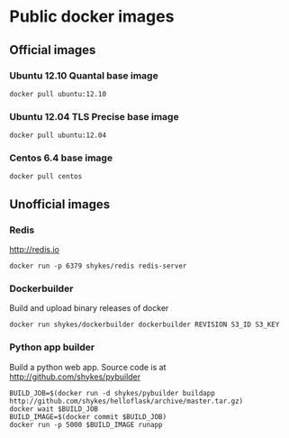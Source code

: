 # Public docker images

## Official images

### Ubuntu 12.10 Quantal base image

```
docker pull ubuntu:12.10
```


### Ubuntu 12.04 TLS Precise base image

```
docker pull ubuntu:12.04
```


### Centos 6.4 base image

```
docker pull centos
```


## Unofficial images


### Redis

http://redis.io

```
docker run -p 6379 shykes/redis redis-server
```

### Dockerbuilder

Build and upload binary releases of docker

```
docker run shykes/dockerbuilder dockerbuilder REVISION S3_ID S3_KEY
```

### Python app builder

Build a python web app. Source code is at http://github.com/shykes/pybuilder

```
BUILD_JOB=$(docker run -d shykes/pybuilder buildapp http://github.com/shykes/helloflask/archive/master.tar.gz)
docker wait $BUILD_JOB
BUILD_IMAGE=$(docker commit $BUILD_JOB)
docker run -p 5000 $BUILD_IMAGE runapp
```

